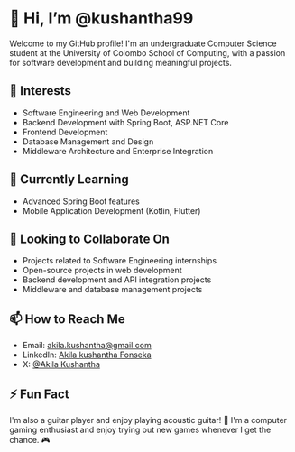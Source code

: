 # 👋 Hi, I’m @kushantha99

Welcome to my GitHub profile! I'm an undergraduate Computer Science student at the University of Colombo School of Computing, with a passion for software development and building meaningful projects.

## 👀 Interests
- Software Engineering and Web Development
- Backend Development with Spring Boot, ASP.NET Core
- Frontend Development
- Database Management and Design
- Middleware Architecture and Enterprise Integration

## 🌱 Currently Learning
- Advanced Spring Boot features
- Mobile Application Development (Kotlin, Flutter)

## 💞️ Looking to Collaborate On
- Projects related to Software Engineering internships
- Open-source projects in web development
- Backend development and API integration projects
- Middleware and database management projects

## 📫 How to Reach Me
- Email: [akila.kushantha@gmail.com](mailto:akila.kushantha@gmail.com)
- LinkedIn: [Akila kushantha Fonseka](https://www.linkedin.com/in/akilakushanthafonseka/)
- X: [@Akila Kushantha](https://x.com/AkilaKushantha)


## ⚡ Fun Fact
I'm also a guitar player and enjoy playing acoustic guitar! 🎸
I'm a computer gaming enthusiast and enjoy trying out new games whenever I get the chance. 🎮


<!---
kushantha99/kushantha99 is a ✨ special ✨ repository because its `README.md` (this file) appears on your GitHub profile.
You can click the Preview link to take a look at your changes.
--->
